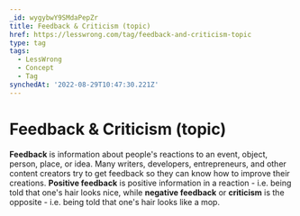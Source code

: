 ```yaml
---
_id: wygybwY9SMdaPepZr
title: Feedback & Criticism (topic)
href: https://lesswrong.com/tag/feedback-and-criticism-topic
type: tag
tags:
  - LessWrong
  - Concept
  - Tag
synchedAt: '2022-08-29T10:47:30.221Z'
---
```

# Feedback & Criticism (topic)

**Feedback** is information about people's reactions to an event, object, person, place, or idea. Many writers, developers, entrepreneurs, and other content creators try to get feedback so they can know how to improve their creations. **Positive feedback** is positive information in a reaction - i.e. being told that one's hair looks nice, while **negative feedback** or **criticism** is the opposite - i.e. being told that one's hair looks like a mop.